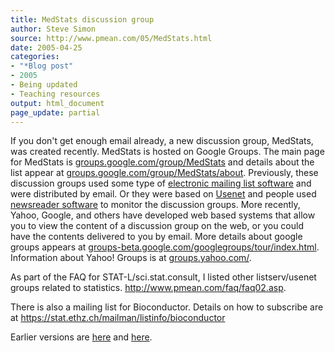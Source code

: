 ```yaml
---
title: MedStats discussion group
author: Steve Simon
source: http://www.pmean.com/05/MedStats.html
date: 2005-04-25
categories:
- "*Blog post"
- 2005
- Being updated
- Teaching resources
output: html_document
page_update: partial
---
```

If you don't get enough email already, a new discussion group,
MedStats, was created recently. MedStats is hosted on Google Groups. The
main page for MedStats is
[groups.google.com/group/MedStats](http://groups.google.com/group/MedStats)
and details about the list appear at
[groups.google.com/group/MedStats/about](http://groups.google.com/group/MedStats/about).
Previously, these discussion groups used some type of [electronic
mailing list
software](http://en.wikipedia.org/wiki/Electronic_mailing_list) and were
distributed by email. Or they were based on
[Usenet](http://en.wikipedia.org/wiki/Usenet) and people used
[newsreader software](http://en.wikipedia.org/wiki/News_client) to
monitor the discussion groups. More recently, Yahoo, Google, and others
have developed web based systems that allow you to view the content of a
discussion group on the web, or you could have the contents delivered to
you by email. More details about google groups appears at
[groups-beta.google.com/googlegroups/tour/index.html](http://groups-beta.google.com/googlegroups/tour/index.html).
Information about Yahoo! Groups is at
[groups.yahoo.com/](http://groups.yahoo.com/).

As part of the FAQ for STAT-L/sci.stat.consult, I listed other
listserv/usenet groups related to statistics.
<http://www.pmean.com/faq/faq02.asp>.

There is also a mailing list for Bioconductor. Details on how to
subscribe are at <https://stat.ethz.ch/mailman/listinfo/bioconductor>

Earlier versions are [here][sim1] and [here][sim2].


[sim1]: http://www.pmean.com/05/MedStats.html
[sim2]: http://new.pmean.com/med-stats-discussion-group/
